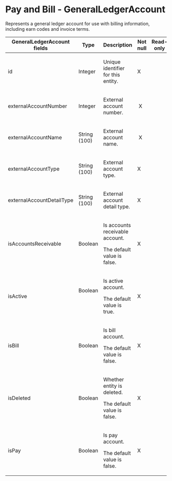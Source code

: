 # Pay and Bill - GeneralLedgerAccount

Represents a general ledger account for use with billing information, including earn codes and invoice terms.

<table>
<colgroup>
<col width="20%" />
<col width="20%" />
<col width="20%" />
<col width="20%" />
<col width="20%" />
</colgroup>
<thead>
<tr class="header">
<th>GeneralLedgerAccount fields</th>
<th>Type</th>
<th>Description</th>
<th>Not null</th>
<th>Read-only</th>
</tr>
</thead>
<tbody>
<tr class="odd">
<td><p>id</p></td>
<td><p>Integer</p></td>
<td><p>Unique identifier for this entity.</p></td>
<td><p>X</p></td>
<td><p> </p></td>
</tr>
<tr class="even">
<td>externalAccountNumber</td>
<td><span>Integer</span></td>
<td><p><span>External account number.</span></p></td>
<td> X</td>
<td> </td>
</tr>
<tr class="odd">
<td>externalAccountName</td>
<td><p><span>String (100)</span></p></td>
<td><p><span>External account n</span>ame.</p></td>
<td> X</td>
<td> </td>
</tr>
<tr class="even">
<td>externalAccountType</td>
<td><p><span>String (100)</span></p></td>
<td><p><span>External account </span> <span>type.</span></p></td>
<td>X</td>
<td> </td>
</tr>
<tr class="odd">
<td>externalAccountDetailType</td>
<td><p><span>String (100)</span></p></td>
<td><p><span>External account detail </span> <span>type.</span></p></td>
<td>X</td>
<td> </td>
</tr>
<tr class="even">
<td>isAccountsReceivable</td>
<td><p>Boolean</p></td>
<td><p>Is <span>accounts receivable </span>account.</p>
<p>The default value is false.</p></td>
<td>X</td>
<td> </td>
</tr>
<tr class="odd">
<td>isActive</td>
<td><p>Boolean</p>
<p> </p></td>
<td><p>Is active account.</p>
<p>The default value is true.</p></td>
<td>X</td>
<td> </td>
</tr>
<tr class="even">
<td>isBill</td>
<td><p>Boolean</p></td>
<td><p>Is bill account.</p>
<p><span>The default value is false.</span></p></td>
<td>X</td>
<td> </td>
</tr>
<tr class="odd">
<td>isDeleted</td>
<td><p>Boolean</p></td>
<td><p><span>Whether entity is deleted.</span></p>
<p><span> <span>The default value is false.</span> </span></p></td>
<td>X</td>
<td> </td>
</tr>
<tr class="even">
<td>isPay</td>
<td><p>Boolean</p></td>
<td><p>Is pay account.</p>
<p><span>The default value is false.</span></p></td>
<td>X</td>
<td> </td>
</tr>
</tbody>
</table>


